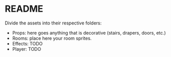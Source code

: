 # README

Divide the assets into their respective folders:

- Props: here goes anything that is decorative (stairs, drapers, doors, etc.)
- Rooms: place here your room sprites.
- Effects: TODO
- Player: TODO